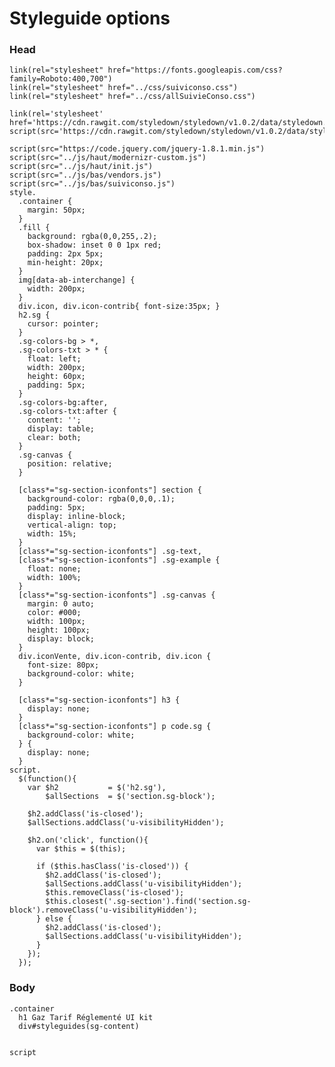 # Styleguide options

### Head

    link(rel="stylesheet" href="https://fonts.googleapis.com/css?family=Roboto:400,700")
    link(rel="stylesheet" href="../css/suiviconso.css")
    link(rel="stylesheet" href="../css/allSuivieConso.css")

    link(rel='stylesheet' href='https://cdn.rawgit.com/styledown/styledown/v1.0.2/data/styledown.css')
    script(src='https://cdn.rawgit.com/styledown/styledown/v1.0.2/data/styledown.js')

    script(src="https://code.jquery.com/jquery-1.8.1.min.js")
    script(src="../js/haut/modernizr-custom.js")
    script(src="../js/haut/init.js")
    script(src="../js/bas/vendors.js")
    script(src="../js/bas/suiviconso.js")
    style.
      .container {
        margin: 50px;
      }
      .fill {
        background: rgba(0,0,255,.2);
        box-shadow: inset 0 0 1px red;
        padding: 2px 5px;
        min-height: 20px;
      }
      img[data-ab-interchange] {
        width: 200px;
      }
      div.icon, div.icon-contrib{ font-size:35px; }
      h2.sg {
        cursor: pointer;
      }
      .sg-colors-bg > *,
      .sg-colors-txt > * {
        float: left;
        width: 200px;
        height: 60px;
        padding: 5px;
      }
      .sg-colors-bg:after,
      .sg-colors-txt:after {
        content: '';
        display: table;
        clear: both;
      }
      .sg-canvas {
        position: relative;
      }

      [class*="sg-section-iconfonts"] section {
        background-color: rgba(0,0,0,.1);
        padding: 5px;
        display: inline-block;
        vertical-align: top;
        width: 15%;
      }
      [class*="sg-section-iconfonts"] .sg-text,
      [class*="sg-section-iconfonts"] .sg-example {
        float: none;
        width: 100%;
      }
      [class*="sg-section-iconfonts"] .sg-canvas {
        margin: 0 auto;
        color: #000;
        width: 100px;
        height: 100px;
        display: block;
      }
      div.iconVente, div.icon-contrib, div.icon {
        font-size: 80px;
        background-color: white;
      }

      [class*="sg-section-iconfonts"] h3 {
        display: none;
      }
      [class*="sg-section-iconfonts"] p code.sg {
        background-color: white;
      } {
        display: none;
      }
    script.
      $(function(){
        var $h2           = $('h2.sg'),
            $allSections  = $('section.sg-block');

        $h2.addClass('is-closed');
        $allSections.addClass('u-visibilityHidden');

        $h2.on('click', function(){
          var $this = $(this);

          if ($this.hasClass('is-closed')) {
            $h2.addClass('is-closed');
            $allSections.addClass('u-visibilityHidden');
            $this.removeClass('is-closed');
            $this.closest('.sg-section').find('section.sg-block').removeClass('u-visibilityHidden');
          } else {
            $h2.addClass('is-closed');
            $allSections.addClass('u-visibilityHidden');
          }
        });
      });


### Body

    .container
      h1 Gaz Tarif Réglementé UI kit
      div#styleguides(sg-content)


    script
